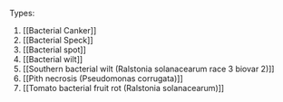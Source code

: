 
Types: 

1.  [[Bacterial Canker]]
2.  [[Bacterial Speck]] 
3.  [[Bacterial spot]]
4.  [[Bacterial wilt]]
5.  [[Southern bacterial wilt (Ralstonia solanacearum race 3 biovar 2)]]
6.  [[Pith necrosis (Pseudomonas corrugata)]]
7.  [[Tomato bacterial fruit rot (Ralstonia solanacearum)]]


